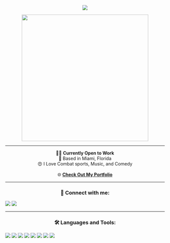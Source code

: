 <p align="center" width="100%"><img src="https://capsule-render.vercel.app/api?type=waving&text=Hi!+😁+I'm+Daniel&color=0:14bbbb,100:BB6714&fontColor=BB1468"></p>

<p align="center"><img desc="Penguin coding" width="400" src="https://github.com/user-attachments/assets/3f7c05fc-3e72-4f3f-a0ee-50d168b10214"></p>

---

<p align="center">
  👨‍💻 <strong>Currently Open to Work</strong><br/>
  📍 Based in Miami, Florida<br/>
  😍 I Love Combat sports, Music, and Comedy<br/>
    <br/>
  🌐 <a href="https://danez13.github.io/portfolio/"><strong>Check Out My Portfolio</strong></a>
</p>

---

<h3 align="center">🔌 Connect with me:</h3>

[![](https://img.shields.io/badge/Hernandezdaniel1702@gmail.com-EA4335?logo=gmail&logoColor=white&style=flat)](mailto:hernandezdaniel1702@gmail.com)
[![](https://img.shields.io/badge/Linkedin-00A0DC?logoColor=white&style=flat)](https://www.linkedin.com/in/daniel-hernandez-10203b24a/)


---

<h3 align="center">🛠️ Languages and Tools:</h3>

![](https://img.shields.io/badge/Next.js-000000?logo=nextdotjs&logoColor=white&style=flat)
![](https://img.shields.io/badge/React-262525?logo=react&logoColor=61DAFB&style=flat)
![](https://img.shields.io/badge/Tailwindcss-37276e?logo=tailwindcss&logoColor=61DAFB&style=flat)
![](https://img.shields.io/badge/Python-3776AB?logo=python&logoColor=ffde57&style=flat)
![](https://img.shields.io/badge/Git-291f22?logo=git&logoColor=F05032&style=flat)
![](https://img.shields.io/badge/Github-181717?logo=github&logoColor=white&style=flat)
![](https://img.shields.io/badge/typeScript-white?logo=Typescript&logoColor=3178C6&style=flat)
![](https://img.shields.io/badge/Streamlit-6e2f37?logo=streamlit&logoColor=FF4B4B&style=flat)
